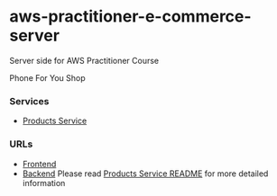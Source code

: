 # aws-practitioner-e-commerce-server

Server side for AWS Practitioner Course

Phone For You Shop

### Services

- [Products Service](products/README.md)

### URLs

- [Frontend](https://d20glp57bxrxom.cloudfront.net/)
- [Backend](https://oqczke881c.execute-api.eu-central-1.amazonaws.com/dev/) Please read [Products Service README](products/README.md) for more detailed information
